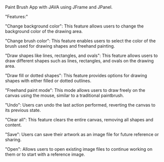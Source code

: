 Paint Brush App with JAVA using JFrame and JPanel.

"Features:"

"Change background color": This feature allows users to change the background color of the drawing area.

"Change brush color": This feature enables users to select the color of the brush used for drawing shapes and freehand painting.

"Draw shapes like lines, rectangles, and ovals": This feature allows users to draw different shapes such as lines, rectangles, and ovals on the drawing area.

"Draw fill or dotted shapes": This feature provides options for drawing shapes with either filled or dotted outlines.

"Freehand paint mode": This mode allows users to draw freely on the canvas using the mouse, similar to a traditional paintbrush.

"Undo": Users can undo the last action performed, reverting the canvas to its previous state.

"Clear all": This feature clears the entire canvas, removing all shapes and content.

"Save": Users can save their artwork as an image file for future reference or sharing.

"Open": Allows users to open existing image files to continue working on them or to start with a reference image.
